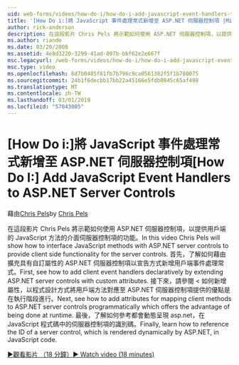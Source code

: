 ```yaml
---
uid: web-forms/videos/how-do-i/how-do-i-add-javascript-event-handlers-to-aspnet-server-controls
title: '[How Do i:]將 JavaScript 事件處理常式新增至 ASP.NET 伺服器控制項 |Microsoft Docs'
author: rick-anderson
description: 在這段影片 Chris Pels 將示範如何使用 ASP.NET 伺服器控制項，以提供用戶端的 JavaScript 方法的介面的 server contr.功能...
ms.author: riande
ms.date: 03/20/2008
ms.assetid: 4e8d3220-3299-41ad-897b-bbf62e2e667f
msc.legacyurl: /web-forms/videos/how-do-i/how-do-i-add-javascript-event-handlers-to-aspnet-server-controls
msc.type: video
ms.openlocfilehash: 6d7b0485f81fb7b796c9ca0561382f5f1b780075
ms.sourcegitcommit: 24b1f6decbb17bb22a45166e5fdb0845c65af498
ms.translationtype: MT
ms.contentlocale: zh-TW
ms.lasthandoff: 03/01/2019
ms.locfileid: "57043005"
---
```

<a name="how-do-i-add-javascript-event-handlers-to-aspnet-server-controls"></a><span data-ttu-id="c0e12-103">[How Do i:]將 JavaScript 事件處理常式新增至 ASP.NET 伺服器控制項</span><span class="sxs-lookup"><span data-stu-id="c0e12-103">[How Do I:] Add JavaScript Event Handlers to ASP.NET Server Controls</span></span>
====================
<span data-ttu-id="c0e12-104">藉由[Chris Pels](https://twitter.com/chrispels)</span><span class="sxs-lookup"><span data-stu-id="c0e12-104">by [Chris Pels](https://twitter.com/chrispels)</span></span>

<span data-ttu-id="c0e12-105">在這段影片 Chris Pels 將示範如何使用 ASP.NET 伺服器控制項，以提供用戶端的 JavaScript 方法的介面伺服器控制項的功能。</span><span class="sxs-lookup"><span data-stu-id="c0e12-105">In this video Chris Pels will show how to interface JavaScript methods with ASP.NET server controls to provide client side functionality for the server controls.</span></span> <span data-ttu-id="c0e12-106">首先，了解如何藉由擴充具有自訂屬性的 ASP.NET 伺服器控制項以宣告方式新增用戶端事件處理常式。</span><span class="sxs-lookup"><span data-stu-id="c0e12-106">First, see how to add client event handlers declaratively by extending ASP.NET server controls with custom attributes.</span></span> <span data-ttu-id="c0e12-107">接下來，請參閱 < 如何新增屬性，以程式設計方式將用戶端方法對應至 ASP.NET 伺服器控制項提供的優點是在執行階段進行。</span><span class="sxs-lookup"><span data-stu-id="c0e12-107">Next, see how to add attributes for mapping client methods to ASP.NET server controls programmatically which offers the advantage of being done at runtime.</span></span> <span data-ttu-id="c0e12-108">最後，了解如何參考都會動態呈現 asp.net，在 JavaScript 程式碼中的伺服器控制項的識別碼。</span><span class="sxs-lookup"><span data-stu-id="c0e12-108">Finally, learn how to reference the ID of a server control, which is rendered dynamically by ASP.NET, in JavaScript code.</span></span>

[<span data-ttu-id="c0e12-109">&#9654;觀看影片 （18 分鐘）</span><span class="sxs-lookup"><span data-stu-id="c0e12-109">&#9654; Watch video (18 minutes)</span></span>](https://channel9.msdn.com/Blogs/ASP-NET-Site-Videos/how-do-i-add-javascript-event-handlers-to-aspnet-server-controls)
